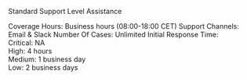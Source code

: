 Standard Support Level Assistance

Coverage Hours: Business hours (08:00-18:00 CET)
Support Channels: Email & Slack
Number Of Cases: Unlimited
Initial Response Time:  
  Critical: NA  
  High: 4 hours  
  Medium: 1 business day  
  Low: 2 business days  
